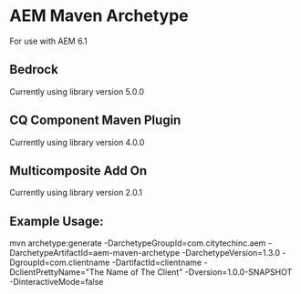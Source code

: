 AEM Maven Archetype
=============
For use with AEM 6.1

Bedrock
----------
Currently using library version 5.0.0

CQ Component Maven Plugin
----------
Currently using library version 4.0.0

Multicomposite Add On
----------
Currently using library version 2.0.1

Example Usage:
--------------

mvn archetype:generate -DarchetypeGroupId=com.citytechinc.aem -DarchetypeArtifactId=aem-maven-archetype -DarchetypeVersion=1.3.0 -DgroupId=com.clientname -DartifactId=clientname -DclientPrettyName="The Name of The Client" -Dversion=1.0.0-SNAPSHOT -DinteractiveMode=false
